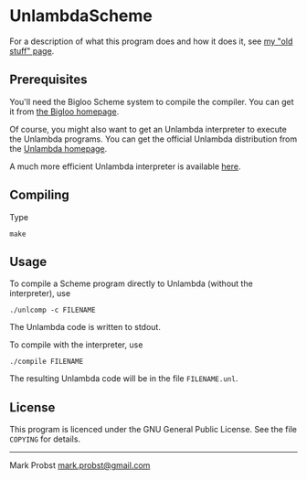 # UnlambdaScheme

For a description of what this program does and how it does it, see
[my "old stuff" page](http://www.complang.tuwien.ac.at/schani/oldstuff/).

## Prerequisites

You'll need the Bigloo Scheme system to compile the compiler.  You can
get it from [the Bigloo homepage](http://www-sop.inria.fr/mimosa/fp/Bigloo/).

Of course, you might also want to get an Unlambda interpreter to
execute the Unlambda programs.  You can get the official Unlambda
distribution from the
[Unlambda homepage](http://www.eleves.ens.fr:8080/home/madore/programs/unlambda/).

A much more efficient Unlambda interpreter is available
[here](http://www.ofb.net/~jlm/unlambda/).

## Compiling

Type

    make

## Usage

To compile a Scheme program directly to Unlambda (without the
interpreter), use

    ./unlcomp -c FILENAME

The Unlambda code is written to stdout.

To compile with the interpreter, use

    ./compile FILENAME

The resulting Unlambda code will be in the file `FILENAME.unl`.

## License

This program is licenced under the GNU General Public License.  See
the file `COPYING` for details.

---
Mark Probst <mark.probst@gmail.com>
